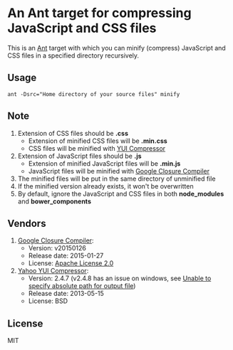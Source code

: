# An Ant target for compressing JavaScript and CSS files #
This is an [Ant](http://ant.apache.org/) target with which you can minify (compress) JavaScript and CSS files in a specified directory recursively.

## Usage ##
    ant -Dsrc="Home directory of your source files" minify

## Note ##

1. Extension of CSS files should be **.css**
	- Extension of minified CSS files will be **.min.css**
	- CSS files will be minified with [YUI Compressor](http://yui.github.io/yuicompressor/)
2. Extension of JavaScript files should be **.js**
	- Extension of minified JavaScript files will be **.min.js**
    - JavaScript files will be minified with [Google Closure Compiler](https://github.com/google/closure-compiler)
3. The minified files will be put in the same directory of unminified file
4. If the minified version already exists, it won't be overwritten
5. By default, ignore the JavaScript and CSS files in both **node_modules** and **bower_components**

## Vendors ##

1. [Google Closure Compiler](https://github.com/google/closure-compiler):
    - Version:        v20150126
    - Release date:   2015-01-27
    - License:        [Apache License 2.0](http://www.apache.org/licenses/LICENSE-2.0)
2. [Yahoo YUI Compressor](http://yui.github.io/yuicompressor/):
	- Version:        2.4.7 (v2.4.8 has an issue on windows, see [Unable to specify absolute path for output file](https://github.com/yui/yuicompressor/issues/78))
    - Release date:   2013-05-15
    - License:        BSD

## License ##
MIT
